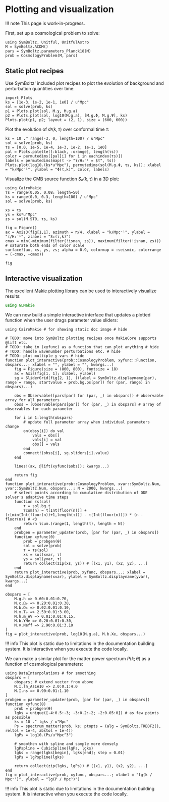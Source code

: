 # Plotting and visualization

!!! note
    This page is work-in-progress.

First, set up a cosmological problem to solve:
```@example plot
using SymBoltz, Unitful, UnitfulAstro
M = SymBoltz.ΛCDM()
pars = SymBoltz.parameters_Planck18(M)
prob = CosmologyProblem(M, pars)
```

## Static plot recipes

Use SymBoltz' included plot recipes to plot the evolution of background and perturbation quantities over time:
```@example plot
import Plots
ks = [1e-3, 1e-2, 1e-1, 1e0] / u"Mpc"
sol = solve(prob, ks)
p1 = Plots.plot(sol, M.χ, M.g.a)
p2 = Plots.plot(sol, log10(M.g.a), [M.g.Φ, M.g.Ψ], ks)
Plots.plot(p1, p2; layout = (2, 1), size = (600, 600))
```

Plot the evolution of $Φ(k,τ)$ over conformal time $τ$:
```@example plot
ks = 10 .^ range(-3, 0, length=100) / u"Mpc"
sol = solve(prob, ks)
τs = [0.0, 1e-5, 1e-4, 1e-3, 1e-2, 1e-1, 1e0]
pal = Plots.palette([:black, :orange], length(τs))
color = permutedims([pal[i] for i in eachindex(τs)])
labels = permutedims(map(τ -> "τ/H₀⁻¹ = $τ", τs))
Plots.plot(log10.(ks*u"Mpc"), permutedims(sol(M.g.Φ, τs, ks)); xlabel = "k/Mpc⁻¹", ylabel = "Φ(τ,k)", color, labels)
```

Visualize the CMB source function $S₀(k,τ)$ in a 3D plot:
```@example plot
using CairoMakie
τs = range(0.05, 0.08; length=50)
ks = range(0.0, 0.3, length=100) / u"Mpc"
sol = solve(prob, ks)

xs = τs
ys = ks*u"Mpc"
zs = sol(M.ST0, τs, ks)

fig = Figure()
ax = Axis3(fig[1,1], azimuth = π/4, xlabel = "k/Mpc⁻¹", ylabel = "τ/H₀⁻¹", zlabel = "S₀(τ,k)")
cmax = min(-minimum(filter(!isnan, zs)), maximum(filter(!isnan, zs))) # saturate both ends of color scale
surface!(ax, xs, ys, zs; alpha = 0.9, colormap = :seismic, colorrange = (-cmax, +cmax))

fig
```

## Interactive visualization

The excellent [Makie plotting library](https://docs.makie.org/stable/) can be used to interactively visualize results:
```julia
using GLMakie
```
We can now build a simple interactive interface that updates a plotted function when the user drags parameter value sliders:
```@example plot
using CairoMakie # for showing static doc image # hide

# TODO: move into SymBoltz plotting recipes once MakieCore supports @lift etc.
# TODO: take in (xyfunc) as a function that can plot anything # hide
# TODO: handle wavenumber perturbations etc. # hide
# TODO: plot multiple y vars # hide
function plot_interactive(prob::CosmologyProblem, xyfunc::Function, obspars...; xlabel = "", ylabel = "", kwargs...)
    fig = Figure(size = (800, 800), fontsize = 18)
    ax = Axis(fig[1, 1]; xlabel, ylabel)
    sg = SliderGrid(fig[2, 1], ((label = SymBoltz.displayname(par), range = range, startvalue = prob.bg.ps[par]) for (par, range) in obspars)...)

    obs = Observable([pars[par] for (par, _) in obspars]) # observable array for all parameters
    obss = [Observable(pars[par]) for (par, _) in obspars] # array of observables for each parameter

    for i in 1:length(obspars)
        # update full parameter array when individual parameters change
        on(obss[i]) do val
            vals = obs[]
            vals[i] = val
            obs[] = vals
        end
        connect!(obss[i], sg.sliders[i].value)
    end

    lines!(ax, @lift(xyfunc($obs)); kwargs...)

    return fig
end
function plot_interactive(prob::CosmologyProblem, xvar::SymBoltz.Num, yvar::SymBoltz.Num, obspars...; N = 2000, kwargs...)
    # select points according to cumulative distribution of ODE solver's adaptive time steps
    function τs(sol)
        τ = sol.bg.t
        τcum(n) = τ[Int(floor(n))] + (τ[min(Int(floor(n))+1,length(τ))] - τ[Int(floor(n))]) * (n - floor(n)) # <3
        return τcum.(range(1, length(τ), length = N))
    end
    probgen = parameter_updater(prob, [par for (par, _) in obspars])
    function xyfunc(θ)
        prob = probgen(θ)
        sol = solve(prob)
        τ = τs(sol)
        xs = sol(xvar, τ)
        ys = sol(yvar, τ)
        return collect(zip(xs, ys)) # [(x1, y1), (x2, y2), ...]
    end
    return plot_interactive(prob, xyfunc, obspars...; xlabel = SymBoltz.displayname(xvar), ylabel = SymBoltz.displayname(yvar), kwargs...)
end

obspars = [
    M.g.h => 0.60:0.01:0.70,
    M.c.Ω₀ => 0.20:0.01:0.30,
    M.b.Ω₀ => 0.02:0.01:0.10,
    M.γ.T₀ => 2.50:0.01:3.00,
    M.h.m_eV => 0.01:0.01:0.15,
    M.b.YHe => 0.20:0.01:0.30,
    M.ν.Neff => 2.90:0.01:3.10
]
fig = plot_interactive(prob, log10(M.g.a), M.b.Xe, obspars...)
```

!!! info
    This plot is static due to limitations in the documentation building system.
    It is interactive when you execute the code locally.

We can make a similar plot for the matter power spectrum $P(k; θ)$ as a function of cosmological parameters:

```@example plot
using DataInterpolations # for smoothing
obspars = [
    obspars; # extend vector from above
    M.I.ln_As1e10 => 2.0:0.1:4.0
    M.I.ns => 0.90:0.01:1.10
]
probgen = parameter_updater(prob, [par for (par, _) in obspars])
function xyfunc(θ)
    prob = probgen(θ)
    lgks = unique([-4:0.5:-3; -3:0.2:-2; -2:0.05:0]) # as few points as possible
    ks = 10 .^ lgks / u"Mpc"
    Ps = spectrum_matter(prob, ks; ptopts = (alg = SymBoltz.TRBDF2(), reltol = 1e-4, abstol = 1e-4))
    lgPs = log10.(Ps/u"Mpc^3")

    # smoothen with spline and sample more densely
    lgPspline = CubicSpline(lgPs, lgks)
    lgks = range(lgks[begin], lgks[end]; step = 0.01)
    lgPs = lgPspline(lgks)

    return collect(zip(lgks, lgPs)) # [(x1, y1), (x2, y2), ...]
end
fig = plot_interactive(prob, xyfunc, obspars...; xlabel = "lg(k / Mpc⁻¹)", ylabel = "lg(P / Mpc³)")
```

!!! info
    This plot is static due to limitations in the documentation building system.
    It is interactive when you execute the code locally.
